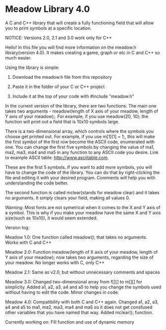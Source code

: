 # Meadow Library 4.0
 A C and C++ library that will create a fully functioning field that will allow you to print symbols at a specific location.
 
 NOTICE: Versions 2.0, 2.1 and 3.0 work only for C++

 Hello! In this file you will find more information on the meadow.h library(version 4.0). It makes creating a game, graph or etc in C and C++ so much easier.

 Using the library is simple:

 1. Download the meadow.h file from this repository
 
 2. Paste it in the folder of your C or C++ project

 3. Include it at the top of your code with #include "meadow.h"


 In the current version of the library, there are two functions. The main one takes two arguments - meadow(length of X axis of your meadow, length of Y axis of your meadow);. For example, if you use meadow(20, 10); the function will print out a field that is 10x10 symbols large. 
 
 There is a two-dimensional array, which controls where the symbols you choose get printed out. For example, if you use m[1][1] = 1;, this will make the first symbol of the first row become the ASCII code, enumerated with one. You can change the first five symbols by changing the value of ma1, ma2, ma3, ma4 and ma5 in any function to any ASCII code you desire. Link to example ASCII table: http://www.asciitable.com.
 
 These are the first 5 symbols. If you want to add more symbols, you will have to change the code of the library. You can do that by right-clicking the file and editing it with your desired program. Comments will help you with understanding the code better.
 
 The second function is called mclear(stands for meadow clear) and it takes no arguments. It simply clears your field, making all values 0.

 Warning: Most fonts are not symetrical when it comes to the X and Y axis of a symbol. This is why if you make your meadow have the same X and Y axis size(such as 10x10), it would seem extended.



Version log:

Meadow 1.0: One function called meadow(); that takes no arguments. Works with C and C++

Meadow 2.0: Function meadow(length of X axis of your meadow, length of Y axis of your meadow); now takes two arguments, regarding the size of your meadow. No longer works with C, only C++

Meadow 2.1: Same as v2.0, but without unnecessary comments and spaces

Meadow 3.0: Changed two-dimensional array from f[][] to m[][] for simplicity. Added a1, a2, a3, a4 and a5 to help you change the symbols used without having to edit the code. Minor changes in code.

Meadow 4.0: Compatibility with both C and C++ again. Changed a1, a2, a3, a4 and a5 to ma1, ma2, ma3, ma4 and ma5 so it does not get consfused other variables that you have named that way. Added mclear(); function.

Currently working on: Fill function and use of dynamic memory
